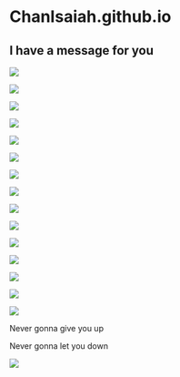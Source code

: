 # ChanIsaiah.github.io
## I have a message for you
![](https://encrypted-tbn0.gstatic.com/images?q=tbn:ANd9GcRqs8g5pTiSogCdo6QxeG_bSLQso6K02jQCbA&usqp=CAU)

![](https://encrypted-tbn0.gstatic.com/images?q=tbn:ANd9GcRqs8g5pTiSogCdo6QxeG_bSLQso6K02jQCbA&usqp=CAU)

![](https://encrypted-tbn0.gstatic.com/images?q=tbn:ANd9GcRqs8g5pTiSogCdo6QxeG_bSLQso6K02jQCbA&usqp=CAU)

![](https://encrypted-tbn0.gstatic.com/images?q=tbn:ANd9GcRqs8g5pTiSogCdo6QxeG_bSLQso6K02jQCbA&usqp=CAU)

![](https://encrypted-tbn0.gstatic.com/images?q=tbn:ANd9GcRqs8g5pTiSogCdo6QxeG_bSLQso6K02jQCbA&usqp=CAU)

![](https://encrypted-tbn0.gstatic.com/images?q=tbn:ANd9GcRqs8g5pTiSogCdo6QxeG_bSLQso6K02jQCbA&usqp=CAU)

![](https://encrypted-tbn0.gstatic.com/images?q=tbn:ANd9GcRqs8g5pTiSogCdo6QxeG_bSLQso6K02jQCbA&usqp=CAU)

![](https://encrypted-tbn0.gstatic.com/images?q=tbn:ANd9GcRqs8g5pTiSogCdo6QxeG_bSLQso6K02jQCbA&usqp=CAU)

![](https://encrypted-tbn0.gstatic.com/images?q=tbn:ANd9GcRqs8g5pTiSogCdo6QxeG_bSLQso6K02jQCbA&usqp=CAU)

![](https://encrypted-tbn0.gstatic.com/images?q=tbn:ANd9GcRqs8g5pTiSogCdo6QxeG_bSLQso6K02jQCbA&usqp=CAU)

![](https://encrypted-tbn0.gstatic.com/images?q=tbn:ANd9GcRqs8g5pTiSogCdo6QxeG_bSLQso6K02jQCbA&usqp=CAU)

![](https://encrypted-tbn0.gstatic.com/images?q=tbn:ANd9GcRqs8g5pTiSogCdo6QxeG_bSLQso6K02jQCbA&usqp=CAU)

![](https://encrypted-tbn0.gstatic.com/images?q=tbn:ANd9GcRqs8g5pTiSogCdo6QxeG_bSLQso6K02jQCbA&usqp=CAU)

![](https://encrypted-tbn0.gstatic.com/images?q=tbn:ANd9GcRqs8g5pTiSogCdo6QxeG_bSLQso6K02jQCbA&usqp=CAU)

![](https://encrypted-tbn0.gstatic.com/images?q=tbn:ANd9GcRqs8g5pTiSogCdo6QxeG_bSLQso6K02jQCbA&usqp=CAU)

Never gonna give you up

Never gonna let you down

![](https://media.tenor.com/x8v1oNUOmg4AAAAM/rickroll-roll.gif)
